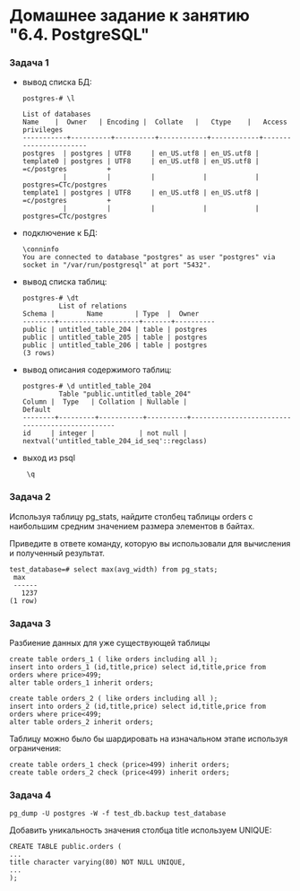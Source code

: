 # Домашнее задание к занятию "6.4. PostgreSQL"
### Задача 1
- вывод списка БД:

      postgres-# \l 
     
      List of databases
      Name    |  Owner   | Encoding |  Collate   |   Ctype    |   Access privileges
      -----------+----------+----------+------------+------------+-----------------------
      postgres  | postgres | UTF8     | en_US.utf8 | en_US.utf8 |
      template0 | postgres | UTF8     | en_US.utf8 | en_US.utf8 | =c/postgres          +
                |          |          |            |            | postgres=CTc/postgres
      template1 | postgres | UTF8     | en_US.utf8 | en_US.utf8 | =c/postgres          +
                |          |          |            |            | postgres=CTc/postgres

- подключение к БД:
  
      \conninfo
      You are connected to database "postgres" as user "postgres" via socket in "/var/run/postgresql" at port "5432".

- вывод списка таблиц:
  
      postgres-# \dt
               List of relations
      Schema |        Name        | Type  |  Owner
      --------+--------------------+-------+----------
      public | untitled_table_204 | table | postgres
      public | untitled_table_205 | table | postgres
      public | untitled_table_206 | table | postgres
      (3 rows)
- вывод описания содержимого таблиц:
      
      postgres-# \d untitled_table_204
               Table "public.untitled_table_204"
      Column |  Type   | Collation | Nullable |                    Default
      --------+---------+-----------+----------+------------------------------------------------
      id     | integer |           | not null | nextval('untitled_table_204_id_seq'::regclass)
- выход из psql

       \q

### Задача 2

Используя таблицу pg_stats, найдите столбец таблицы orders с наибольшим средним значением размера элементов в байтах.

Приведите в ответе команду, которую вы использовали для вычисления и полученный результат.

    test_database=# select max(avg_width) from pg_stats;
     max
     ------
       1237
    (1 row)

### Задача 3

Разбиение данных для уже существующей таблицы

    create table orders_1 ( like orders including all );
    insert into orders_1 (id,title,price) select id,title,price from orders where price>499;
    alter table orders_1 inherit orders;

    create table orders_2 ( like orders including all );
    insert into orders_2 (id,title,price) select id,title,price from orders where price<499;
    alter table orders_2 inherit orders;

Таблицу можно было бы шардировать на изначальном этапе используя ограничения:

    create table orders_1 check (price>499) inherit orders;
    create table orders_2 check (price<499) inherit orders;

### Задача 4

    pg_dump -U postgres -W -f test_db.backup test_database

Добавить уникальность значения столбца title используем UNIQUE:

    CREATE TABLE public.orders (
    ...
    title character varying(80) NOT NULL UNIQUE,
    ...
    );